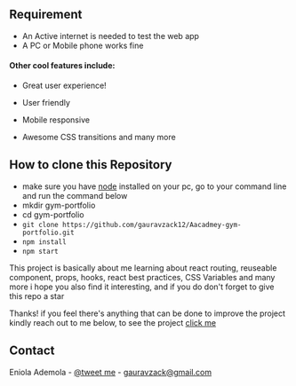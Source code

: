 
## Requirement

* An Active internet is needed to test the web app
* A PC or Mobile phone works fine

#### Other cool features include:
- Great user experience!
* User friendly
- Mobile responsive
* Awesome CSS transitions and many more

## How to clone this Repository
- make sure you have [node](https://nodejs.org/en/download/) installed on your pc, go to your command line and run the command below
- mkdir gym-portfolio
- cd gym-portfolio
- `git clone https://github.com/gauravzack12/Aacadmey-gym-portfolio.git`
- `npm install `
- `npm start `


This project is basically about me learning about react routing, reuseable component, props, hooks, react best practices, CSS Variables and many more i hope you also find it interesting, and if you do don't forget to give this repo a star

Thanks! if you feel there's anything that can be done to improve the project kindly reach out to me below,
to see the project [click me]()

<!-- CONTACT -->
## Contact

Eniola Ademola - [@tweet me](https://twitter.com/) - gauravzack@gmail.com

